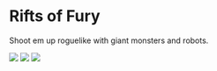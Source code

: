 # Rifts of Fury

Shoot em up roguelike with giant monsters and robots.


[![][circleci img]][circleci]
[![][codecov img]][codecov]
[![][license img]][license]












[circleci]:https://circleci.com/gh/Hexworks/rifts-of-fury
[circleci img]:https://circleci.com/gh/Hexworks/rifts-of-fury/tree/master.svg?style=shield

[codecov]:https://codecov.io/github/Hexworks/rifts-of-fury?branch=master
[codecov img]:https://codecov.io/github/Hexworks/rifts-of-fury/coverage.svg?branch=master

[license]:https://github.com/Hexworks/rifts-of-fury/blob/master/LICENSE
[license img]:https://img.shields.io/badge/License-AGPL-green.svg